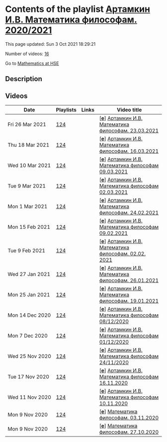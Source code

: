# Contents of the playlist [Артамкин И.В. Математика философам. 2020/2021](https://www.youtube.com/playlist?list=PLq3E5oubNNoAtRRnymf1bVJ26Iif8gzEy)

This page updated: Sun 3 Oct 2021 18:29:21

Number of videos: [16](#videos)

Go to [Mathematics at HSE](../README.md)

## Description



## Videos

|Date|Playlists|Links|Video title|
|---|---|---|---|
| Fri&nbsp;26&nbsp;Mar&nbsp;2021 | [124](../playlists/124 "Артамкин И.В. Математика философам. 2020/2021") |  | [[**e**](https://studio.youtube.com/video/VdbbduLbvq0/edit "Edit")] [Артамкин И.В. Математика философам. 23.03.2021](https://www.youtube.com/watch?v=VdbbduLbvq0&list=PLq3E5oubNNoAtRRnymf1bVJ26Iif8gzEy) |
| Thu&nbsp;18&nbsp;Mar&nbsp;2021 | [124](../playlists/124 "Артамкин И.В. Математика философам. 2020/2021") |  | [[**e**](https://studio.youtube.com/video/_BKEJiIWUmQ/edit "Edit")] [Артамкин И.В. Математика философам. 16.03.2021](https://www.youtube.com/watch?v=_BKEJiIWUmQ&list=PLq3E5oubNNoAtRRnymf1bVJ26Iif8gzEy) |
| Wed&nbsp;10&nbsp;Mar&nbsp;2021 | [124](../playlists/124 "Артамкин И.В. Математика философам. 2020/2021") |  | [[**e**](https://studio.youtube.com/video/hG_IchVzF0I/edit "Edit")] [Артамкин И.В. Математика философам 09.03.2021](https://www.youtube.com/watch?v=hG_IchVzF0I&list=PLq3E5oubNNoAtRRnymf1bVJ26Iif8gzEy) |
| Tue&nbsp;9&nbsp;Mar&nbsp;2021 | [124](../playlists/124 "Артамкин И.В. Математика философам. 2020/2021") |  | [[**e**](https://studio.youtube.com/video/AAcBMfKkj1Y/edit "Edit")] [Артамкин И.В. Математика философам 02.03.2021](https://www.youtube.com/watch?v=AAcBMfKkj1Y&list=PLq3E5oubNNoAtRRnymf1bVJ26Iif8gzEy) |
| Mon&nbsp;1&nbsp;Mar&nbsp;2021 | [124](../playlists/124 "Артамкин И.В. Математика философам. 2020/2021") |  | [[**e**](https://studio.youtube.com/video/qzpIJScRIvY/edit "Edit")] [Артамкин И.В. Математика философам. 24.02.2021](https://www.youtube.com/watch?v=qzpIJScRIvY&list=PLq3E5oubNNoAtRRnymf1bVJ26Iif8gzEy) |
| Mon&nbsp;15&nbsp;Feb&nbsp;2021 | [124](../playlists/124 "Артамкин И.В. Математика философам. 2020/2021") |  | [[**e**](https://studio.youtube.com/video/BDoOVsXdSCE/edit "Edit")] [Артамкин И.В. Математика философам 09.02.2021](https://www.youtube.com/watch?v=BDoOVsXdSCE&list=PLq3E5oubNNoAtRRnymf1bVJ26Iif8gzEy) |
| Tue&nbsp;9&nbsp;Feb&nbsp;2021 | [124](../playlists/124 "Артамкин И.В. Математика философам. 2020/2021") |  | [[**e**](https://studio.youtube.com/video/QQrVHKouEx0/edit "Edit")] [Артамкин И.В. Математика философам. 02.02. 2021](https://www.youtube.com/watch?v=QQrVHKouEx0&list=PLq3E5oubNNoAtRRnymf1bVJ26Iif8gzEy) |
| Wed&nbsp;27&nbsp;Jan&nbsp;2021 | [124](../playlists/124 "Артамкин И.В. Математика философам. 2020/2021") |  | [[**e**](https://studio.youtube.com/video/NZMsWqmtIQ0/edit "Edit")] [Артамкин И.В. Математика философам. 26.01.2021](https://www.youtube.com/watch?v=NZMsWqmtIQ0&list=PLq3E5oubNNoAtRRnymf1bVJ26Iif8gzEy) |
| Mon&nbsp;25&nbsp;Jan&nbsp;2021 | [124](../playlists/124 "Артамкин И.В. Математика философам. 2020/2021") |  | [[**e**](https://studio.youtube.com/video/kHOHddv-bOs/edit "Edit")] [Артамкин И.В. Математика философам. 19.01.2021](https://www.youtube.com/watch?v=kHOHddv-bOs&list=PLq3E5oubNNoAtRRnymf1bVJ26Iif8gzEy) |
| Mon&nbsp;14&nbsp;Dec&nbsp;2020 | [124](../playlists/124 "Артамкин И.В. Математика философам. 2020/2021") |  | [[**e**](https://studio.youtube.com/video/L7Rd455lVSQ/edit "Edit")] [Артамкин И.В. Математика философам 08/12/2020](https://www.youtube.com/watch?v=L7Rd455lVSQ&list=PLq3E5oubNNoAtRRnymf1bVJ26Iif8gzEy) |
| Mon&nbsp;7&nbsp;Dec&nbsp;2020 | [124](../playlists/124 "Артамкин И.В. Математика философам. 2020/2021") |  | [[**e**](https://studio.youtube.com/video/8bXZgTXiAd0/edit "Edit")] [Артамкин И.В. Математика философам 01/12/2020](https://www.youtube.com/watch?v=8bXZgTXiAd0&list=PLq3E5oubNNoAtRRnymf1bVJ26Iif8gzEy) |
| Wed&nbsp;25&nbsp;Nov&nbsp;2020 | [124](../playlists/124 "Артамкин И.В. Математика философам. 2020/2021") |  | [[**e**](https://studio.youtube.com/video/VJMlyX4XYwE/edit "Edit")] [Артамкин И.В. Математика философам 24/11/2020](https://www.youtube.com/watch?v=VJMlyX4XYwE&list=PLq3E5oubNNoAtRRnymf1bVJ26Iif8gzEy) |
| Tue&nbsp;17&nbsp;Nov&nbsp;2020 | [124](../playlists/124 "Артамкин И.В. Математика философам. 2020/2021") |  | [[**e**](https://studio.youtube.com/video/f3oSuBzUczI/edit "Edit")] [Артамкин И.В. Математика философам 16.11.2020](https://www.youtube.com/watch?v=f3oSuBzUczI&list=PLq3E5oubNNoAtRRnymf1bVJ26Iif8gzEy) |
| Wed&nbsp;11&nbsp;Nov&nbsp;2020 | [124](../playlists/124 "Артамкин И.В. Математика философам. 2020/2021") |  | [[**e**](https://studio.youtube.com/video/4JiS3ywQZ8w/edit "Edit")] [Артамкин И.В. Математика философам 10.11.2020](https://www.youtube.com/watch?v=4JiS3ywQZ8w&list=PLq3E5oubNNoAtRRnymf1bVJ26Iif8gzEy) |
| Mon&nbsp;9&nbsp;Nov&nbsp;2020 | [124](../playlists/124 "Артамкин И.В. Математика философам. 2020/2021") |  | [[**e**](https://studio.youtube.com/video/JODC7jG7-18/edit "Edit")] [Математика философам. 03.11.2020](https://www.youtube.com/watch?v=JODC7jG7-18&list=PLq3E5oubNNoAtRRnymf1bVJ26Iif8gzEy) |
| Mon&nbsp;9&nbsp;Nov&nbsp;2020 | [124](../playlists/124 "Артамкин И.В. Математика философам. 2020/2021") |  | [[**e**](https://studio.youtube.com/video/s9mxZq6KBq4/edit "Edit")] [Математика философам. 27.10.2020](https://www.youtube.com/watch?v=s9mxZq6KBq4&list=PLq3E5oubNNoAtRRnymf1bVJ26Iif8gzEy) |
